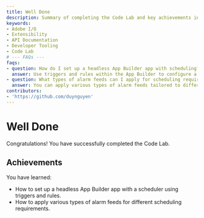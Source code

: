 ```yaml
---
title: Well Done
description: Summary of completing the Code Lab and key achievements in setting up App Builder apps with scheduling.
keywords:
- Adobe I/O
- Extensibility
- API Documentation
- Developer Tooling
- Code Lab
# --- FAQs ---
faqs:
- question: How do I set up a headless App Builder app with scheduling?
  answer: Use triggers and rules within the App Builder to configure a scheduler for your headless app.
- question: What types of alarm feeds can I apply for scheduling requirements?
  answer: You can apply various types of alarm feeds tailored to different scheduling needs in the App Builder.
contributors:
- 'https://github.com/duynguyen'
---
```

# Well Done

Congratulations! You have successfully completed the Code Lab.

## Achievements

You have learned: 

* How to set up a headless App Builder app with a scheduler using triggers and rules.
* How to apply various types of alarm feeds for different scheduling requirements.
